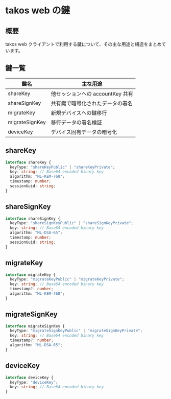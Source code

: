 # takos web の鍵

## 概要
takos web クライアントで利用する鍵について、その主な用途と構造をまとめています。

## 鍵一覧
| 鍵名            | 主な用途                                  |
|-----------------|-------------------------------------------|
| shareKey        | 他セッションへの accountKey 共有          |
| shareSignKey    | 共有鍵で暗号化されたデータの署名          |
| migrateKey      | 新規デバイスへの鍵移行                    |
| migrateSignKey  | 移行データの署名検証                      |
| deviceKey       | デバイス固有データの暗号化                |

## shareKey
```ts
interface shareKey {
  keyType: "shareKeyPublic" | "shareKeyPrivate";
  key: string; // Base64 encoded binary key
  algorithm: "ML-KEM-768";
  timestamp: number;
  sessionUuid: string;
}
```

## shareSignKey
```ts
interface shareSignKey {
  keyType: "shareSignKeyPublic" | "shareSignKeyPrivate";
  key: string; // Base64 encoded binary key
  algorithm: "ML-DSA-65";
  timestamp: number;
  sessionUuid: string;
}
```

## migrateKey
```ts
interface migrateKey {
  keyType: "migrateKeyPublic" | "migrateKeyPrivate";
  key: string; // Base64 encoded binary key
  timestamp?: number;
  algorithm: "ML-KEM-768";
}
```

## migrateSignKey
```ts
interface migrateSignKey {
  keyType: "migrateSignKeyPublic" | "migrateSignKeyPrivate";
  key: string; // Base64 encoded binary key
  timestamp?: number;
  algorithm: "ML-DSA-65";
}
```

## deviceKey
```ts
interface deviceKey {
  keyType: "deviceKey";
  key: string; // Base64 encoded binary key
}
```